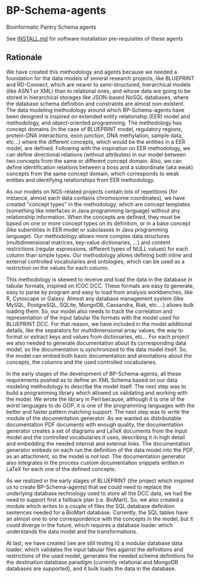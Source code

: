 BP-Schema-agents
===============

Bioinformatic Pantry Schema agents

See [INSTALL.md](INSTALL.md) for software installation pre-requisites of these agents


Rationale
---------

We have created this methodology and agents because we needed a foundation for the data models of several research projects, like BLUEPRINT and RD-Connect, which are nearer to semi-structured, hierarchical models (like ASN.1 or XML) than to relational ones, and whose data are going to be stored in hierarchical storages like JSON-based NoSQL databases, where the database schema definition and constraints are almost non-existent. The data modeling methodology around which BP-Schema-agents have been designed is inspired on extended entity relationship (EER) model and methodology, and object-oriented programming. The methodology has concept domains (in the case of BLUEPRINT model, regulatory regions, protein-DNA interactions, exon junction, DNA methylation, sample data, etc...) where the different concepts, which would be the entities in a EER model, are defined. Following with the inspiration on EER methodology, we can define directional relations (without attributes) in our model between two concepts from the same or different concept domain. Also, we can define identification relations between a boss and a subordinate (aka weak) concepts from the same concept domain, which corresponds to weak entities and identifying relationships from EER methodology.

As our models on NGS-related projects contain lots of repetitions (for instance, almost each data contains chromosome coordinates), we have created "concept types" in the methodology, which are concept templates (something like interfaces in Java programming language) without any relationship information. When the concepts are defined, they must be based on one or more concept types on its definition, or in a base concept (like subentities in EER model or subclasses in Java programming language). Our methodology allows more complex data structures (multidimensional matrices, key-value dictionaries, ...) and content restrictions (regular expressions, different types of NULL values) for each column than simple types. Our methodology allows defining both inline and external controlled vocabularies and ontologies, which can be used as a restriction on the values for each column.

This methodology is skewed to receive and load the data in the database in tabular formats, inspired on ICGC DCC. These formats are easy to generate, easy to parse by program and easy to load from analysis workbenches, like R, Cytoscape or Galaxy. Almost any database management system (like MySQL, PostgreSQL, SQLite, MongoDB, Cassandra, Riak, etc....) allows bulk loading them. So, our model also needs to track the correlation and representation of the input tabular file formats with the model used for BLUEPRINT DCC. For that reason, we have included in the model additional details, like the separators for multidimensional array values, the way to format or extract keys and values from dictionaries, etc... For each project we also needed to generate documentation about its corresponding data model, so the documentation is synchronized to the data model itself. So, the model can embed both basic documentation and annotations about the concepts, the columns and the used controlled vocabularies.

In the early stages of the development of BP-Schema-agents, all these requirements pushed as to define an XML Schema based on our data modeling methodology to describe the model itself. The next step was to build a programming library which allowed us validating and working with the model. We wrote the library in Perl because, although it is one of the worst languages to do OOP, it is one of the programming languages with the better and faster pattern matching support. The next step was to write the module of the documentation generator. As we wanted as distributable documentation PDF documents with enough quality, the documentation generator creates a set of diagrams and LaTeX documents from the input model and the controlled vocabularies it uses, describing it in high detail and embedding the needed internal and external links. The documentation generator embeds on each run the definition of the data model into the PDF, as an attachment, so the model is not lost. The documentation generator also integrates in the process custom documentation snippets written in LaTeX for each one of the defined concepts.

As we realized in the early stages of BLUEPRINT (the project which inspired us to create BP-Schema-agents) that we could need to replace the underlying database technology used to store all the DCC data, we had the need to support first a fallback plan (i.e. BioMart). So, we also created a module which writes to a couple of files the SQL database definition sentences needed for a BioMart database. Currently, the SQL tables have an almost one to one correspondence with the concepts in the model, but it could diverge in the future, which requires a database loader which understands the data model and the transformations.

At last, we have created (we are still testing it) a modular database data loader, which validates the input tabular files against the definitions and restrictions of the used model, generates the needed schema definitions for the destination database paradigm (currently relational and MongoDB databases are supported), and it bulk loads the data in the database.
